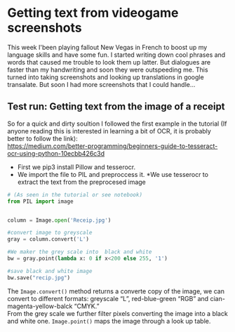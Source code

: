 # Getting text from videogame screenshots

This week I'been playing fallout New Vegas in French to boost up my language skills and have some fun.
I started writing down cool phrases and words that caused me trouble to look them up latter. But dialogues are faster than my handwriting and soon they were outspeeding me. This turned into taking screenshots and looking up translations in google transalate. But soon I had more screenshots that I could handle...

## Test run: Getting text from the image of a receipt
So for a quick and dirty soultion I followed the first example in the tutorial (If anyone reading this is interested in learning a bit of OCR, it is probably better to follow the link):\
https://medium.com/better-programming/beginners-guide-to-tesseract-ocr-using-python-10ecbb426c3d 

* First we pip3 install Pillow and tesserocr.
* We import the file to PIL and preproccess it.
*We use tesserocr to extract the text from the preprocesed image

```python
# (As seen in the tutorial or see notebook)
from PIL import image


column = Image.open('Receip.jpg')

#convert image to greyscale
gray = column.convert('L')

#We maker the grey scale into  black and white
bw = gray.point(lambda x: 0 if x<200 else 255, '1')

#save black and white image
bw.save("recip.jpg")
```

The `Image.convert()` method returns a converte copy of the image, we can convert to different formats: greyscale “L”, red-blue-green “RGB” and cian-magenta-yellow-balck “CMYK.” \
From the grey scale we further filter pixels converting the image into a black and white one. `Image.point()` maps the image through a look up table.




